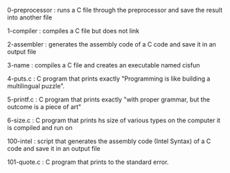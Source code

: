 0-preprocessor : runs a C file through the preprocessor and save the result into another file

1-compiler : compiles a C file but does not link

2-assembler : generates the assembly code of a C code and save it in an output file

3-name : compiles a C file and creates an executable named cisfun

4-puts.c : C program that prints exactly "Programming is like building a multilingual puzzle".

5-printf.c : C program that prints exactly "with proper grammar, but the outcome is a piece of art"

6-size.c : C program that prints hs size of various types on the computer it is compiled and run on

100-intel : script that generates the assembly code (Intel Syntax) of a C code and save it in an output file

101-quote.c : C program that prints to the standard error.

